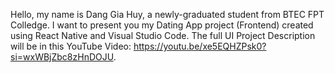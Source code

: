 Hello, my name is Dang Gia Huy, a newly-graduated student from BTEC FPT Colledge. I want to present you my Dating App project (Frontend) created using React Native and Visual Studio Code.
The full UI Project Description will be in this YouTube Video: https://youtu.be/xe5EQHZPsk0?si=wxWBjZbc8zHnDOJU.
